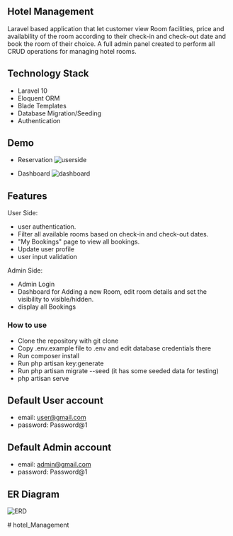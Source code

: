 

## Hotel Management

Laravel based application that let customer view Room facilities, price and availability of the room according to their check-in and check-out date and book the room of their choice. 
A full admin panel created to perform all CRUD operations for managing hotel rooms.

## Technology Stack
- Laravel 10
- Eloquent ORM
- Blade Templates
- Database Migration/Seeding
- Authentication

## Demo

- Reservation
![userside](https://private-user-images.githubusercontent.com/135148978/245909270-fc2feeb3-c21c-4dc4-83b8-2dc115225386.png?jwt=eyJhbGciOiJIUzI1NiIsInR5cCI6IkpXVCJ9.eyJpc3MiOiJnaXRodWIuY29tIiwiYXVkIjoicmF3LmdpdGh1YnVzZXJjb250ZW50LmNvbSIsImtleSI6ImtleTUiLCJleHAiOjE3NDc1NTUzNzMsIm5iZiI6MTc0NzU1NTA3MywicGF0aCI6Ii8xMzUxNDg5NzgvMjQ1OTA5MjcwLWZjMmZlZWIzLWMyMWMtNGRjNC04M2I4LTJkYzExNTIyNTM4Ni5wbmc_WC1BbXotQWxnb3JpdGhtPUFXUzQtSE1BQy1TSEEyNTYmWC1BbXotQ3JlZGVudGlhbD1BS0lBVkNPRFlMU0E1M1BRSzRaQSUyRjIwMjUwNTE4JTJGdXMtZWFzdC0xJTJGczMlMkZhd3M0X3JlcXVlc3QmWC1BbXotRGF0ZT0yMDI1MDUxOFQwNzU3NTNaJlgtQW16LUV4cGlyZXM9MzAwJlgtQW16LVNpZ25hdHVyZT1kZTdhZjQ3ZjJkYjQ4YzVhNzhiNGFmODk0NTc2YjNlOWMxMjk1MjNlMWJkNGUyMzdhNzEzMDFkMjRhOTMyY2Y0JlgtQW16LVNpZ25lZEhlYWRlcnM9aG9zdCJ9.NoCreMcQ61GJ-TMPy7n8VZN7Hvgo-9UKplT5A0nIZe0)


- Dashboard
  ![dashboard](https://private-user-images.githubusercontent.com/135148978/245909314-f876a480-efb4-4482-b78f-bbc9859d4e53.png?jwt=eyJhbGciOiJIUzI1NiIsInR5cCI6IkpXVCJ9.eyJpc3MiOiJnaXRodWIuY29tIiwiYXVkIjoicmF3LmdpdGh1YnVzZXJjb250ZW50LmNvbSIsImtleSI6ImtleTUiLCJleHAiOjE3NDc1NTUzNzMsIm5iZiI6MTc0NzU1NTA3MywicGF0aCI6Ii8xMzUxNDg5NzgvMjQ1OTA5MzE0LWY4NzZhNDgwLWVmYjQtNDQ4Mi1iNzhmLWJiYzk4NTlkNGU1My5wbmc_WC1BbXotQWxnb3JpdGhtPUFXUzQtSE1BQy1TSEEyNTYmWC1BbXotQ3JlZGVudGlhbD1BS0lBVkNPRFlMU0E1M1BRSzRaQSUyRjIwMjUwNTE4JTJGdXMtZWFzdC0xJTJGczMlMkZhd3M0X3JlcXVlc3QmWC1BbXotRGF0ZT0yMDI1MDUxOFQwNzU3NTNaJlgtQW16LUV4cGlyZXM9MzAwJlgtQW16LVNpZ25hdHVyZT1lOTY3NTM3NTNiNzZhOTkwMGM1ZWMwYTVjZTllNTkxNTZmZTk1OGRhZDk4NDQ3NWIwMTgyNmNkNGUxMjg4MzMyJlgtQW16LVNpZ25lZEhlYWRlcnM9aG9zdCJ9.BKr1u6sbqnPcQoieP_PoX35EOHVHoJHmk0fornd7pwc)


## Features

User Side:
- user authentication. 
- Filter all available rooms based on check-in and check-out dates.
- "My Bookings" page to view all bookings. 
- Update user profile
- user input validation

Admin Side:
- Admin Login 
- Dashboard for Adding a new Room, edit room details and set the visibility to visible/hidden. 
- display all Bookings

### How to use

- Clone the repository with git clone
- Copy .env.example file to .env and edit database credentials there
- Run composer install
- Run php artisan key:generate
- Run php artisan migrate --seed (it has some seeded data for testing)
- php artisan serve

## Default User account
- email:       user@gmail.com
- password:    Password@1

## Default Admin account
- email:       admin@gmail.com
- password:    Password@1

## ER Diagram
![ERD](https://private-user-images.githubusercontent.com/135148978/245909403-01e6c289-e7b1-4847-932c-be6270ef47ee.png?jwt=eyJhbGciOiJIUzI1NiIsInR5cCI6IkpXVCJ9.eyJpc3MiOiJnaXRodWIuY29tIiwiYXVkIjoicmF3LmdpdGh1YnVzZXJjb250ZW50LmNvbSIsImtleSI6ImtleTUiLCJleHAiOjE3NDc1NTUzNzMsIm5iZiI6MTc0NzU1NTA3MywicGF0aCI6Ii8xMzUxNDg5NzgvMjQ1OTA5NDAzLTAxZTZjMjg5LWU3YjEtNDg0Ny05MzJjLWJlNjI3MGVmNDdlZS5wbmc_WC1BbXotQWxnb3JpdGhtPUFXUzQtSE1BQy1TSEEyNTYmWC1BbXotQ3JlZGVudGlhbD1BS0lBVkNPRFlMU0E1M1BRSzRaQSUyRjIwMjUwNTE4JTJGdXMtZWFzdC0xJTJGczMlMkZhd3M0X3JlcXVlc3QmWC1BbXotRGF0ZT0yMDI1MDUxOFQwNzU3NTNaJlgtQW16LUV4cGlyZXM9MzAwJlgtQW16LVNpZ25hdHVyZT1iZTk3NWU0YmE3MzY1MzAzYmM1NjIzZWY4ODM1MGE4MTYxMGJiYjE0MzhkYTU3N2U5MjZhYzE2ZTJiNmE1YTFlJlgtQW16LVNpZ25lZEhlYWRlcnM9aG9zdCJ9.eSt2Z7wnR0zjlWVOMqJxNaxWlXZkHZW58cTrWkuQV24)

#   h o t e l _ M a n a g e m e n t  
 